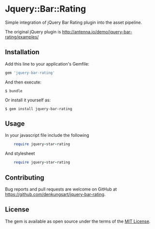 # Jquery::Bar::Rating

Simple integration of jQuery Bar Rating plugin into the asset pipeline.

The original jQuery plugin is http://antenna.io/demo/jquery-bar-rating/examples/

## Installation

Add this line to your application's Gemfile:

```ruby
gem 'jquery-bar-rating'
```

And then execute:

    $ bundle

Or install it yourself as:

    $ gem install jquery-bar-rating

## Usage

In your javascript file include the following

```ruby
	require jquery-star-rating
```

And stylesheet

```ruby
	require jquery-star-rating
```

## Contributing

Bug reports and pull requests are welcome on GitHub at https://github.com/denkungsart/jquery-bar-rating.


## License

The gem is available as open source under the terms of the [MIT License](http://opensource.org/licenses/MIT).

